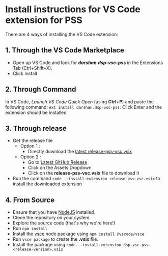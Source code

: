 # Install instructions for VS Code extension for PSS

There are 4 ways of installing the VS Code extension:

## 1. Through the VS Code Marketplace

- Open up VS Code and look for ***darshan.dsp-vsc-pss*** in the Extensions Tab (Ctrl+Shift+X).
- Click Install

## 2. Through Command

In VS Code, *Launch VS Code Quick Open* (using **Ctrl+P**) and paste the following command: ```ext install darshan.dsp-vsc-pss```. Click Enter and the extension should be installed

## 3. Through release

- Get the release file
  - Option 1 :
    - Directly download the [latest release-pss-vsc.vsix](<https://github.com/thisisthedarshan/vscode-pss/releases/latest/download/release-pss-vsc.vsix>)
  - Option 2 :
    - Go to [Latest GitHub Release](https://github.com/thisisthedarshan/vscode-pss/releases/latest)
    - Click on the Assets Dropdown
    - Click on the **release-pss-vsc.vsix** file to download it
- Run the command ```code --install-extension release-pss-vsc.vsix``` to install the downloaded extension

## 4. From Source

- Ensure that you have [NodeJS]() installed.
- Clone the repository on your system.
- Explore the source code (that's why we're here!)
- Run ``npm install``
- Install the [vsce](https://www.npmjs.com/package/vsce) node package using ``npm install @vscode/vsce``
- Run ``vsce package`` to create the **.vsix** file.
- Install the package using ``code --install-extension dsp-vsc-pss-<release-version>.vsix``

